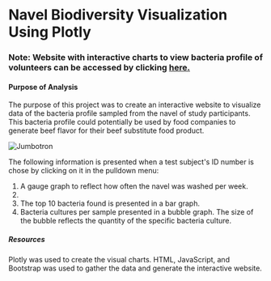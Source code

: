 # Navel Biodiversity Visualization Using Plotly
### Note: Website with interactive charts to view bacteria profile of volunteers can be accessed by clicking [here.]( https://jwhberrios.github.io/Navel_Biodiversity_Plotly/)

#### Purpose of Analysis
The purpose of this project was to create an interactive website to visualize data of the bacteria profile sampled from the navel of study participants. This bacteria profile could potentially be used by food companies to generate beef flavor for their beef substitute food product.

![Jumbotron](https://github.com/jwhberrios/Navel_Biodiversity_Plotly/blob/main/images/Dashboard%20Jumbotron.png)

The following information is presented when a test subject's ID number is chose by clicking on it in the pulldown menu:
1. A gauge graph to reflect how often the navel was washed per week.
2. 
3. The top 10 bacteria found is presented in a bar graph. 
4. Bacteria cultures per sample presented in a bubble graph. The size of the bubble reflects the quantity of the specific bacteria culture.

##### Resources
Plotly was used to create the visual charts.
HTML, JavaScript, and Bootstrap was used to gather the data and generate the interactive website.
 
